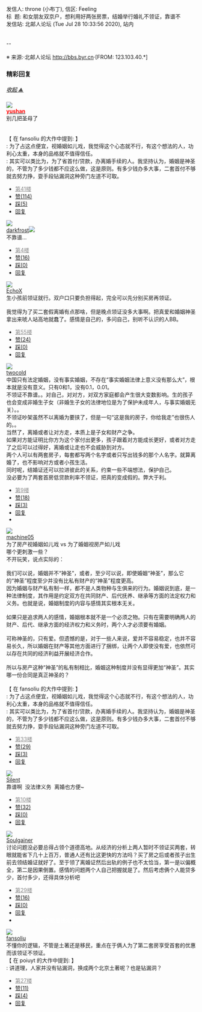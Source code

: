 <div class="a-content-wrap">发信人: throne (小布丁), 信区: Feeling<br>标&nbsp;&nbsp;题: 和女朋友双京户，想利用好两张房票，结婚举行婚礼不领证，靠谱不<br>发信站: 北邮人论坛 (Tue Jul 28 10:33:56 2020), 站内<br><br><br>--<br><br><font class="f000"></font><font class="f007">※ 来源:·北邮人论坛 <a target="_blank" href="http://bbs.byr.cn">http://bbs.byr.cn</a>·[FROM: 123.103.40.*]</font><font class="f000"><br></font><div id="nice_view" class="corner" style="margin:0;display:block"><div class="a-nice-comment-divline"><h3><span>精彩回复</span></h3><h5><a class="a-func-toggle" style="color:#555;" href="#">收起 ▲</a></h5></div><div class="a-nice-comment"><div class="a-nice-comment-item"><a class="a-nice-comment-face" href="/user/query/yushan"><img src="https://bbs.byr.cn/uploadFace/Y/yushan.1926.jpg"></a><div class="a-nice-comment-cell"><div class="a-nice-comment-id"><a href="/user/query/yushan"><strong style="color:red;">yushan</strong></a></div><div class="a-nice-comment-content">别几把圣母了<br><br><br>【 在 fansoliu 的大作中提到: 】<br>: 为了占这点便宜，视婚姻如儿戏，我觉得这个心态就不行，有这个想法的人，功利心太重，本身的品格就不值得信任。<br>: 其实可以类比为，为了省首付/贷款，办离婚手续的人。我坚持认为，婚姻是神圣的，不管为了多少钱都不应这么做，这是原则。有多少钱办多大事，二套首付不够就去努力挣，耍手段钻漏洞这种旁门左道不可取。</div><div><ul class="a-func a-nice-comment-func"><li><a class="a-nice-comment-floor" style="color:#888;" title="点击跳转" href="/article/Feeling/3151814?s=3152037">第41楼</a></li><li><a href="/article/Feeling/ajax_voteup/3152037.json" class="a-func-like" id="like_list3152037"><samp class="ico-pos-zaninactive" id="icon_like_list3152037"></samp>赞(114)</a></li><li><a href="/article/Feeling/ajax_votedown/3152037.json" id="listCai3152037" class="a-func-cai"><samp class="ico-pos-caiinactive" id="icon_list_cai3152037"></samp>踩(5)</a></li><li><samp class="ico-pos-reply"></samp><a href="/article/Feeling/post/3152037" class="a-post">回复</a></li></ul></div></div></div><div class="a-nice-comment-item"><a class="a-nice-comment-face" href="/user/query/darkfrost"><img src="https://bbs.byr.cn/uploadFace/D/darkfrost.5541.jpg"></a><div class="a-nice-comment-cell"><div class="a-nice-comment-id"><a href="/user/query/darkfrost">darkfrost</a><a href="#" class="titles" title="北邮人团队" _remark="团队之星，授予北邮人团队骨干成员，谢谢你们做出的杰出贡献!" onclick="titleInfo(this)"><img src="/files/imgupload/2018-01-24-00-20-08.png" class="a-u-title title-img"></a></div><div class="a-nice-comment-content">不靠谱…</div><div><ul class="a-func a-nice-comment-func"><li><a class="a-nice-comment-floor" style="color:#888;" title="点击跳转" href="/article/Feeling/3151814?s=3151819">第4楼</a></li><li><a href="/article/Feeling/ajax_voteup/3151819.json" class="a-func-like" id="like_list3151819"><samp class="ico-pos-zaninactive" id="icon_like_list3151819"></samp>赞(16)</a></li><li><a href="/article/Feeling/ajax_votedown/3151819.json" id="listCai3151819" class="a-func-cai"><samp class="ico-pos-caiinactive" id="icon_list_cai3151819"></samp>踩(0)</a></li><li><samp class="ico-pos-reply"></samp><a href="/article/Feeling/post/3151819" class="a-post">回复</a></li></ul></div></div></div><div class="a-nice-comment-item"><a class="a-nice-comment-face" href="/user/query/EchoX"><img src="https://bbs.byr.cn/uploadFace/E/EchoX.4617.jpg"></a><div class="a-nice-comment-cell"><div class="a-nice-comment-id"><a href="/user/query/EchoX">EchoX</a></div><div class="a-nice-comment-content">生小孩前领证就行。双户口只要负担得起，完全可以先分别买房再领证。<br><br>我觉得为了买二套假离婚有点那啥，但是晚点领证没多大事啊。把真爱和婚姻神圣拿出来唬人站高地就蠢了。感情是自己的，多问自己，别听不认识的人BB。</div><div><ul class="a-func a-nice-comment-func"><li><a class="a-nice-comment-floor" style="color:#888;" title="点击跳转" href="/article/Feeling/3151814?s=3152052">第55楼</a></li><li><a href="/article/Feeling/ajax_voteup/3152052.json" class="a-func-like" id="like_list3152052"><samp class="ico-pos-zaninactive" id="icon_like_list3152052"></samp>赞(24)</a></li><li><a href="/article/Feeling/ajax_votedown/3152052.json" id="listCai3152052" class="a-func-cai"><samp class="ico-pos-caiinactive" id="icon_list_cai3152052"></samp>踩(0)</a></li><li><samp class="ico-pos-reply"></samp><a href="/article/Feeling/post/3152052" class="a-post">回复</a></li></ul></div></div></div><div class="a-nice-comment-item"><a class="a-nice-comment-face" href="/user/query/twocold"><img src="https://bbs.byr.cn/uploadFace/T/twocold.9821.jpg"></a><div class="a-nice-comment-cell"><div class="a-nice-comment-id"><a href="/user/query/twocold">twocold</a></div><div class="a-nice-comment-content">中国只有法定婚姻，没有事实婚姻，不存在“事实婚姻法律上意义没有那么大”，根本就是没有意义。只有0和1，没有0.1，0.01。<br>不领证不靠谱。。对自己，对对方，对双方家庭都会产生很大变数影响。生的孩子也会变成非婚生子女（非婚生子女的法律地位是为了保护未成年人，与事实婚姻无关）。。<br>不领证吵架虽然不以离婚为要挟了，但是一句“这是我的房子，你给我走”也很伤人的。。<br>当然了，离婚或者让对方走，本质上是子女和财产之争。<br>如果对方能证明比你方为这个家付出更多，孩子跟着对方能成长更好，或者对方走了之后可以过得好，离婚或让走也不会威胁到对方。<br>两个人可以有两套房子，每套都写两个名字或者只写出钱多的那个人名字。就算离婚了，也不影响对方或者小孩生活。<br>同时呢，结婚证还可以拉进彼此的关系，约束一些不端想法，保护自己。<br>没必要为了两套首房低贷款利率不领证，把真的变成假的。弊大于利。</div><div><ul class="a-func a-nice-comment-func"><li><a class="a-nice-comment-floor" style="color:#888;" title="点击跳转" href="/article/Feeling/3151814?s=3151837">第9楼</a></li><li><a href="/article/Feeling/ajax_voteup/3151837.json" class="a-func-like" id="like_list3151837"><samp class="ico-pos-zaninactive" id="icon_like_list3151837"></samp>赞(18)</a></li><li><a href="/article/Feeling/ajax_votedown/3151837.json" id="listCai3151837" class="a-func-cai"><samp class="ico-pos-caiinactive" id="icon_list_cai3151837"></samp>踩(3)</a></li><li><samp class="ico-pos-reply"></samp><a href="/article/Feeling/post/3151837" class="a-post">回复</a></li><li><a href="#" style="color:white;margin:0px 50px;">Tomorrow is another day. 4/10</a></li></ul></div></div></div><div class="a-nice-comment-item"><a class="a-nice-comment-face" href="/user/query/machine05"><img src="https://bbs.byr.cn/uploadFace/M/machine05.2423.jpg"></a><div class="a-nice-comment-cell"><div class="a-nice-comment-id"><a href="/user/query/machine05">machine05</a></div><div class="a-nice-comment-content">为了房产视婚姻如儿戏 vs 为了婚姻视房产如儿戏<br>哪个更刺激一些？<br>不开玩笑，说点实际的：<br><br>我们可以说，婚姻并不“神圣”，或者，至少可以说，即使婚姻“神圣”，那么它的“神圣”程度至少并没有比私有财产的“神圣”程度更高。<br>因为婚姻与财产私有制一样，都不是人类物种与生俱来的行为。婚姻说到底，是一种法律制度，其作用是约定双方在共同财产、后代抚养、继承等方面的法定权力和义务。也就是说，婚姻制度的内容与感情其实根本无关。<br><br>如果只是追求两人的感情，婚姻根本就不是一个必须之物。只有在需要明确两人的财产、后代、继承方面的经济权力和义务时，两个人才必须要有婚姻。<br><br>可称神圣的，只有爱。但遗憾的是，对于一些人来说，爱并不容易稳定，也并不容易长久，所以婚姻在财产等其他方面进行了捆绑，让两个人即使没有爱，也依然可以存在共同的经济利益开展经济合作。<br><br>所以与房产这种“神圣”的私有制相比，婚姻这种制度并没有显得更加“神圣”。其实哪一份合同是真正神圣的？<br><br>【 在 fansoliu 的大作中提到: 】<br>: 为了占这点便宜，视婚姻如儿戏，我觉得这个心态就不行，有这个想法的人，功利心太重，本身的品格就不值得信任。<br>: 其实可以类比为，为了省首付/贷款，办离婚手续的人。我坚持认为，婚姻是神圣的，不管为了多少钱都不应这么做，这是原则。有多少钱办多大事，二套首付不够就去努力挣，耍手段钻漏洞这种旁门左道不可取。</div><div><ul class="a-func a-nice-comment-func"><li><a class="a-nice-comment-floor" style="color:#888;" title="点击跳转" href="/article/Feeling/3151814?s=3152026">第33楼</a></li><li><a href="/article/Feeling/ajax_voteup/3152026.json" class="a-func-like" id="like_list3152026"><samp class="ico-pos-zaninactive" id="icon_like_list3152026"></samp>赞(29)</a></li><li><a href="/article/Feeling/ajax_votedown/3152026.json" id="listCai3152026" class="a-func-cai"><samp class="ico-pos-caiinactive" id="icon_list_cai3152026"></samp>踩(3)</a></li><li><samp class="ico-pos-reply"></samp><a href="/article/Feeling/post/3152026" class="a-post">回复</a></li></ul></div></div></div><div class="a-nice-comment-item"><a class="a-nice-comment-face" href="/user/query/Silent"><img src="https://bbs.byr.cn/uploadFace/S/Silent.4005.jpg"></a><div class="a-nice-comment-cell"><div class="a-nice-comment-id"><a href="/user/query/Silent">Silent</a></div><div class="a-nice-comment-content">靠谱啊&nbsp;&nbsp;没法律义务&nbsp;&nbsp;离婚也方便~</div><div><ul class="a-func a-nice-comment-func"><li><a class="a-nice-comment-floor" style="color:#888;" title="点击跳转" href="/article/Feeling/3151814?s=3151838">第10楼</a></li><li><a href="/article/Feeling/ajax_voteup/3151838.json" class="a-func-like" id="like_list3151838"><samp class="ico-pos-zaninactive" id="icon_like_list3151838"></samp>赞(32)</a></li><li><a href="/article/Feeling/ajax_votedown/3151838.json" id="listCai3151838" class="a-func-cai"><samp class="ico-pos-caiinactive" id="icon_list_cai3151838"></samp>踩(0)</a></li><li><samp class="ico-pos-reply"></samp><a href="/article/Feeling/post/3151838" class="a-post">回复</a></li></ul></div></div></div><div class="a-nice-comment-item"><a class="a-nice-comment-face" href="/user/query/Soulgainer"><img src="https://bbs.byr.cn/img/face_default_m.jpg"></a><div class="a-nice-comment-cell"><div class="a-nice-comment-id"><a href="/user/query/Soulgainer">Soulgainer</a></div><div class="a-nice-comment-content">讨论问题没必要总得占领个道德高地。从经济的分析上两人暂时不领证买两套，转眼就能省下几十上百万，普通人还有比这更快的方法吗？买了房之后或者孩子出生前去领结婚证就好了。至于领了离婚证然后出轨的例子也不太恰当，第一是以偏概全，第二是因果倒置。感情的问题两个人自己把握就是了。然后考虑俩个人能贷多少，首付多少，还得具体分析吧</div><div><ul class="a-func a-nice-comment-func"><li><a class="a-nice-comment-floor" style="color:#888;" title="点击跳转" href="/article/Feeling/3151814?s=3152005">第29楼</a></li><li><a href="/article/Feeling/ajax_voteup/3152005.json" class="a-func-like" id="like_list3152005"><samp class="ico-pos-zaninactive" id="icon_like_list3152005"></samp>赞(16)</a></li><li><a href="/article/Feeling/ajax_votedown/3152005.json" id="listCai3152005" class="a-func-cai"><samp class="ico-pos-caiinactive" id="icon_list_cai3152005"></samp>踩(0)</a></li><li><samp class="ico-pos-reply"></samp><a href="/article/Feeling/post/3152005" class="a-post">回复</a></li><li><a href="#" style="color:white;margin:0px 50px;">下一个彩蛋线索见网页源代码。 10/10</a></li></ul></div></div></div><div class="a-nice-comment-item"><a class="a-nice-comment-face" href="/user/query/fansoliu"><img src="https://bbs.byr.cn/uploadFace/F/fansoliu.7891.jpg"></a><div class="a-nice-comment-cell"><div class="a-nice-comment-id"><a href="/user/query/fansoliu">fansoliu</a></div><div class="a-nice-comment-content">不懂你的逻辑，不管是土著还是移民，重点在于俩人为了第二套房享受首套的优惠而该领证不领证。<br>【 在 poiuyt 的大作中提到: 】<br>: 讲道理，人家并没有钻漏洞，换成两个北京土著呢？也是钻漏洞？</div><div><ul class="a-func a-nice-comment-func"><li><a class="a-nice-comment-floor" style="color:#888;" title="点击跳转" href="/article/Feeling/3151814?s=3152002">第27楼</a></li><li><a href="/article/Feeling/ajax_voteup/3152002.json" class="a-func-like" id="like_list3152002"><samp class="ico-pos-zaninactive" id="icon_like_list3152002"></samp>赞(11)</a></li><li><a href="/article/Feeling/ajax_votedown/3152002.json" id="listCai3152002" class="a-func-cai"><samp class="ico-pos-caiinactive" id="icon_list_cai3152002"></samp>踩(4)</a></li><li><samp class="ico-pos-reply"></samp><a href="/article/Feeling/post/3152002" class="a-post">回复</a></li></ul></div></div></div></div></div><!--成就解锁：彩蛋2号获得！输入魂斗罗秘籍可解锁彩蛋3号。hint： IE 0=A  1=B--来自bbs.byr.cn----></div>